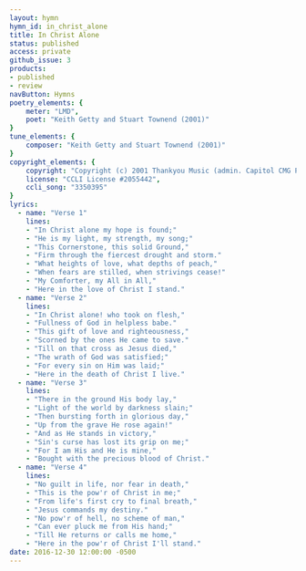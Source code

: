 ```yaml
---
layout: hymn
hymn_id: in_christ_alone
title: In Christ Alone
status: published
access: private
github_issue: 3
products:
- published
- review
navButton: Hymns
poetry_elements: {
    meter: "LMD",
    poet: "Keith Getty and Stuart Townend (2001)"
}
tune_elements: {
    composer: "Keith Getty and Stuart Townend (2001)"
}
copyright_elements: {
    copyright: "Copyright (c) 2001 Thankyou Music (admin. Capitol CMG Publishing)",
    license: "CCLI License #2055442",
    ccli_song: "3350395"
}
lyrics:
  - name: "Verse 1"
    lines:
    - "In Christ alone my hope is found;"
    - "He is my light, my strength, my song;"
    - "This Cornerstone, this solid Ground,"
    - "Firm through the fiercest drought and storm."
    - "What heights of love, what depths of peach,"
    - "When fears are stilled, when strivings cease!"
    - "My Comforter, my All in All,"
    - "Here in the love of Christ I stand."
  - name: "Verse 2"
    lines:
    - "In Christ alone! who took on flesh,"
    - "Fullness of God in helpless babe."
    - "This gift of love and righteousness,"
    - "Scorned by the ones He came to save."
    - "Till on that cross as Jesus died,"
    - "The wrath of God was satisfied;"
    - "For every sin on Him was laid;"
    - "Here in the death of Christ I live."
  - name: "Verse 3"
    lines:
    - "There in the ground His body lay,"
    - "Light of the world by darkness slain;"
    - "Then bursting forth in glorious day,"
    - "Up from the grave He rose again!"
    - "And as He stands in victory,"
    - "Sin's curse has lost its grip on me;"
    - "For I am His and He is mine,"
    - "Bought with the precious blood of Christ."
  - name: "Verse 4"
    lines:
    - "No guilt in life, nor fear in death,"
    - "This is the pow'r of Christ in me;"
    - "From life's first cry to final breath,"
    - "Jesus commands my destiny."
    - "No pow'r of hell, no scheme of man,"
    - "Can ever pluck me from His hand;"
    - "Till He returns or calls me home,"
    - "Here in the pow'r of Christ I'll stand."
date: 2016-12-30 12:00:00 -0500
---
```

